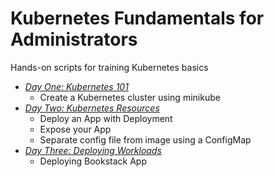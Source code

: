 # Kubernetes Fundamentals for Administrators
Hands-on scripts for training Kubernetes basics

* *[Day One: Kubernetes 101](./day-one.md)*
  * Create a Kubernetes cluster using minikube
* *[Day Two: Kubernetes Resources](./day-two.md)*
  * Deploy an App with Deployment
  * Expose your App
  * Separate config file from image using a ConfigMap
* *[Day Three: Deploying Workloads](./day-three.md)*
  * Deploying Bookstack App